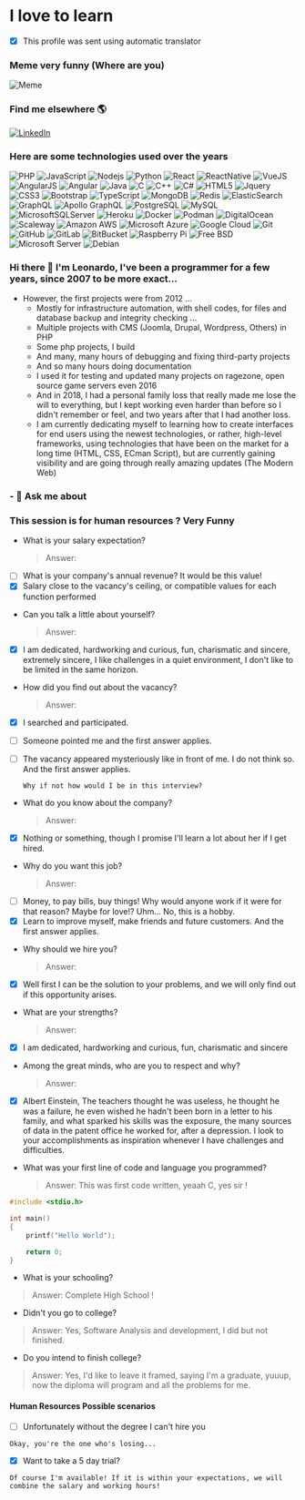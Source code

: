 > 
> 
> 
>  


<!--
**lbzconsultoria/lbzconsultoria** is a ✨ _special_ ✨ repository because its `README.md` (this file) appears on your GitHub profile.

Here are some ideas to get you started:

- 🔭 I’m currently working on ...
- 🌱 I’m currently learning ...
- 👯 I’m looking to collaborate on ...
- 🤔 I’m looking for help with ...
- 💬 Ask me about ...
- 📫 How to reach me: ...
- 😄 Pronouns: ...
- ⚡ Fun fact: ...
-->

# I love to learn


- [X] This profile was sent using automatic translator

### Meme very funny (Where are you)
![Meme](images/imagem_2022-05-11_191802268.png)


### Find me elsewhere 🌎

[![LinkedIn](images/linkedin.svg)](https://www.linkedin.com/in/leonardo-batista-zimmermann-94363742/)

### Here are some technologies used over the years
<!-- ![Tecnologias](images/darkperfT2.png)
![PHP](https://img.shields.io/badge/-Php-black?style=for-the-badge&logo=php) -->

![PHP](images/PHP.svg)
![JavaScript](images/JAVASCRIPT.svg)
![Nodejs](images/NODEJS.svg)
![Python](images/PYTHON.svg)
![React](images/REACT.svg)
![ReactNative](images/REACT_NATIVE.svg)
![VueJS](images/VUE.JS.svg)
![AngularJS](images/AngularJS.svg)
![Angular](images/Angular.svg)
![Java](images/JAVA.svg)
![C](images/C.svg)
![C++](images/Cplusplus.svg)
![C#](images/CSHARP.svg)
![HTML5](images/HTML5.svg)
![Jquery](images/JQUERY.svg)
![CSS3](images/CSS3.svg)
![Bootstrap](images/BOOTSTRAP.svg)
![TypeScript](images/TYPESCRIPT.svg)
![MongoDB](images/MONGODB.svg)
![Redis](images/REDIS.svg)
![ElasticSearch](images/ELASTICSEARCH.svg)
![GraphQL](images/GRAPHQL.svg)
![Apollo GraphQL](images/APOLLOGRAPHQL.svg)
![PostgreSQL](images/POSTGRESQL.svg)
![MySQL](images/MYSQL.svg)
![MicrosoftSQLServer](images/MICROSOFTSQLSERVER.svg)
![Heroku](images/HEROKU.svg)
![Docker](images/DOCKER.svg)
![Podman](images/PODMAN.svg)
![DigitalOcean](images/DIGITAL_OCEAN.svg)
![Scaleway](images/SCALEWAY.svg)
![Amazon AWS](images/AMAZON_AWS.svg)
![Microsoft Azure](images/MICROSOFT_AZURE.svg)
![Google Cloud](images/GOOGLE_CLOUD.svg)
![Git](images/GIT.svg)
![GitHub](images/GITHUB.svg)
![GitLab](images/GITLAB.svg)
![BitBucket](images/BITBUCKET.svg)
![Raspberry Pi](images/RASPBERRY_PI.svg)
![Free BSD](images/FREE_BDS.svg)
![Microsoft Server](images/MICROSOFT_SERVER.svg)
![Debian](images/DEBIAN.svg)

### Hi there 👋 I'm Leonardo, I've been a programmer for a few years, since 2007 to be more exact...
* However, the first projects were from 2012 ...
  * Mostly for infrastructure automation, with shell codes, for files and database backup and integrity checking ...
  * Multiple projects with CMS (Joomla, Drupal, Wordpress, Others) in PHP 
  * Some php projects, I build
  * And many, many hours of debugging and fixing third-party projects 
  * And so many hours doing documentation
  * I used it for testing and updated many projects on ragezone, open source game servers even 2016
  * And in 2018, I had a personal family loss that really made me lose the will to everything, but I kept working even harder than before so I didn't remember or feel, and two years after that I had another loss.
  * I am currently dedicating myself to learning how to create interfaces for end users using the newest technologies, or rather, high-level frameworks, using technologies that have been on the market for a long time (HTML, CSS, ECman Script), but are currently gaining visibility and are going through really amazing updates (The Modern Web)


### - 💬 Ask me about


### This session is for human resources ? Very Funny

* What is your salary expectation?
  > Answer:
- [ ] What is your company's annual revenue? It would be this value!
- [X] Salary close to the vacancy's ceiling, or compatible values for each function performed

* Can you talk a little about yourself?
  > Answer:
- [X] I am dedicated, hardworking and curious, fun, charismatic and sincere, extremely sincere, I like challenges in a quiet environment, I don't like to be limited in the same horizon. 

* How did you find out about the vacancy?
  > Answer:
- [X] I searched and participated.
- [ ] Someone pointed me and the first answer applies. 
- [ ] The vacancy appeared mysteriously like in front of me. I do not think so. And the first answer applies.

  ```Why if not how would I be in this interview?```
  
* What do you know about the company?
  > Answer:
- [X] Nothing or something, though I promise I'll learn a lot about her if I get hired.  

* Why do you want this job?
   > Answer:
- [ ] Money, to pay bills, buy things! Why would anyone work if it were for that reason? Maybe for love!? Uhm... No, this is a hobby.
- [X] Learn to improve myself, make friends and future customers. And the first answer applies.

* Why should we hire you?
  > Answer:
- [X] Well first I can be the solution to your problems, and we will only find out if this opportunity arises.

* What are your strengths?
  > Answer:
- [X] I am dedicated, hardworking and curious, fun, charismatic and sincere

<!--
* If you could choose, which animal would you be?
  > Answer:
- [X] I would be a panda !

* Why wouldn't a panda be better a bear or a dog?
  > Answer:
- [X] They are very intelligent animals, grow very quickly and have a short life span, about 20 years. Extremely persistent and adaptable, its coat appears to have a camouflage pattern, and at birth they are almost blind and hairless and this shows strength and evolution.
-->

* Among the great minds, who are you to respect and why?
  > Answer:
- [X] Albert Einstein, The teachers thought he was useless, he thought he was a failure, he even wished he hadn't been born in a letter to his family, and what sparked his skills was the exposure, the many sources of data in the patent office he worked for, after a depression. I look to your accomplishments as inspiration whenever I have challenges and difficulties. 

<!--
* What are your weaknesses?
  > Answer:
- [X] Pessimistic and suspicious, I believe it is a good trait, I have more confidence in my decisions
-->

* What was your first line of code and language you programmed?
  > Answer:  This was first code written, yeaah C, yes sir !

```C
#include <stdio.h>

int main()
{
    printf("Hello World");

    return 0;
}

```
* What is your schooling?
> Answer: Complete High School !

  * Didn't you go to college?
> Answer: Yes, Software Analysis and development, I did but not finished.

  * Do you intend to finish college?
> Answer: Yes, I'd like to leave it framed, saying I'm a graduate, yuuup, now the diploma will program and all the problems for me.

#### Human Resources Possible scenarios 
- [ ] Unfortunately without the degree I can't hire you 

 ```Okay, you're the one who's losing...``` 

- [X] Want to take a 5 day trial?
      
```Of course I'm available! If it is within your expectations, we will combine the salary and working hours! ```

